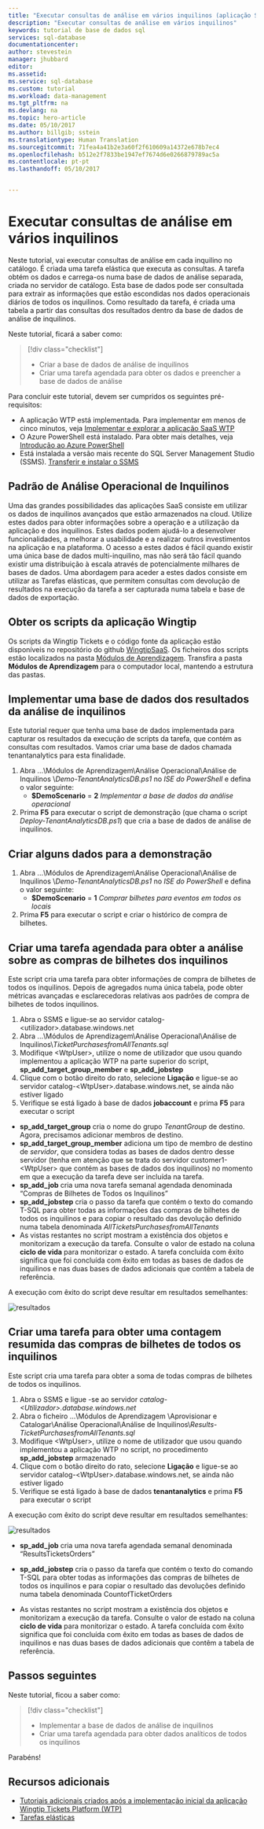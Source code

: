 ```yaml
---
title: "Executar consultas de análise em vários inquilinos (aplicação SaaS de exemplo com a Base de Dados SQL do Azure) | Microsoft Docs"
description: "Executar consultas de análise em vários inquilinos"
keywords: tutorial de base de dados sql
services: sql-database
documentationcenter: 
author: stevestein
manager: jhubbard
editor: 
ms.assetid: 
ms.service: sql-database
ms.custom: tutorial
ms.workload: data-management
ms.tgt_pltfrm: na
ms.devlang: na
ms.topic: hero-article
ms.date: 05/10/2017
ms.author: billgib; sstein
ms.translationtype: Human Translation
ms.sourcegitcommit: 71fea4a41b2e3a60f2f610609a14372e678b7ec4
ms.openlocfilehash: b512e2f7833be1947ef7674d6e0266879789ac5a
ms.contentlocale: pt-pt
ms.lasthandoff: 05/10/2017


---
```

# <a name="run-analytics-queries-against-multiple-tenants"></a>Executar consultas de análise em vários inquilinos

Neste tutorial, vai executar consultas de análise em cada inquilino no catálogo. É criada uma tarefa elástica que executa as consultas. A tarefa obtém os dados e carrega-os numa base de dados de análise separada, criada no servidor de catálogo. Esta base de dados pode ser consultada para extrair as informações que estão escondidas nos dados operacionais diários de todos os inquilinos. Como resultado da tarefa, é criada uma tabela a partir das consultas dos resultados dentro da base de dados de análise de inquilinos.


Neste tutorial, ficará a saber como:

> [!div class="checklist"]
> * Criar a base de dados de análise de inquilinos
> * Criar uma tarefa agendada para obter os dados e preencher a base de dados de análise

Para concluir este tutorial, devem ser cumpridos os seguintes pré-requisitos:

* A aplicação WTP está implementada. Para implementar em menos de cinco minutos, veja [Implementar e explorar a aplicação SaaS WTP](sql-database-saas-tutorial.md)
* O Azure PowerShell está instalado. Para obter mais detalhes, veja [Introdução ao Azure PowerShell](https://docs.microsoft.com/powershell/azure/get-started-azureps)
* Está instalada a versão mais recente do SQL Server Management Studio (SSMS). [Transferir e instalar o SSMS](https://docs.microsoft.com/sql/ssms/download-sql-server-management-studio-ssms)

## <a name="tenant-operational-analytics-pattern"></a>Padrão de Análise Operacional de Inquilinos

Uma das grandes possibilidades das aplicações SaaS consiste em utilizar os dados de inquilinos avançados que estão armazenados na cloud. Utilize estes dados para obter informações sobre a operação e a utilização da aplicação e dos inquilinos. Estes dados podem ajudá-lo a desenvolver funcionalidades, a melhorar a usabilidade e a realizar outros investimentos na aplicação e na plataforma. O acesso a estes dados é fácil quando existir uma única base de dados multi-inquilino, mas não será tão fácil quando existir uma distribuição à escala através de potencialmente milhares de bases de dados. Uma abordagem para aceder a estes dados consiste em utilizar as Tarefas elásticas, que permitem consultas com devolução de resultados na execução da tarefa a ser capturada numa tabela e base de dados de exportação.

## <a name="get-the-wingtip-application-scripts"></a>Obter os scripts da aplicação Wingtip

Os scripts da Wingtip Tickets e o código fonte da aplicação estão disponíveis no repositório do github [WingtipSaaS](https://github.com/Microsoft/WingtipSaaS). Os ficheiros dos scripts estão localizados na pasta [Módulos de Aprendizagem](https://github.com/Microsoft/WingtipSaaS/tree/master/Learning%20Modules). Transfira a pasta **Módulos de Aprendizagem** para o computador local, mantendo a estrutura das pastas.

## <a name="deploy-a-database-for-tenant-analytics-results"></a>Implementar uma base de dados dos resultados da análise de inquilinos

Este tutorial requer que tenha uma base de dados implementada para capturar os resultados da execução de scripts da tarefa, que contém as consultas com resultados. Vamos criar uma base de dados chamada tenantanalytics para esta finalidade.

1. Abra ...\\Módulos de Aprendizagem\\Análise Operacional\\Análise de Inquilinos \\*Demo-TenantAnalyticsDB.ps1* no *ISE do PowerShell* e defina o valor seguinte:
   * **$DemoScenario** = **2** *Implementar a base de dados da análise operacional*
1. Prima **F5** para executar o script de demonstração (que chama o script *Deploy-TenantAnalyticsDB.ps1*) que cria a base de dados de análise de inquilinos.

## <a name="create-some-data-for-the-demo"></a>Criar alguns dados para a demonstração

1. Abra ...\\Módulos de Aprendizagem\\Análise Operacional\\Análise de Inquilinos \\*Demo-TenantAnalyticsDB.ps1* no *ISE do PowerShell* e defina o valor seguinte:
   * **$DemoScenario** = **1** *Comprar bilhetes para eventos em todos os locais*
1. Prima **F5** para executar o script e criar o histórico de compra de bilhetes.


## <a name="create-a-scheduled-job-to-retrieve-tenant-analytics-about-ticket-purchases"></a>Criar uma tarefa agendada para obter a análise sobre as compras de bilhetes dos inquilinos

Este script cria uma tarefa para obter informações de compra de bilhetes de todos os inquilinos. Depois de agregados numa única tabela, pode obter métricas avançadas e esclarecedoras relativas aos padrões de compra de bilhetes de todos inquilinos.

1. Abra o SSMS e ligue-se ao servidor catalog-\<utilizador\>.database.windows.net
1. Abra ...\\Módulos de Aprendizagem\\Análise Operacional\\Análise de Inquilinos\\*TicketPurchasesfromAllTenants.sql*
1. Modifique \<WtpUser\>, utilize o nome de utilizador que usou quando implementou a aplicação WTP na parte superior do script, **sp\_add\_target\_group\_member** e **sp\_add\_jobstep**
1. Clique com o botão direito do rato, selecione **Ligação** e ligue-se ao servidor catalog-\<WtpUser\>.database.windows.net, se ainda não estiver ligado
1. Verifique se está ligado à base de dados **jobaccount** e prima **F5** para executar o script

* **sp\_add\_target\_group** cria o nome do grupo *TenantGroup* de destino. Agora, precisamos adicionar membros de destino.
* **sp\_add\_target\_group\_member** adiciona um tipo de membro de destino de *servidor*, que considera todas as bases de dados dentro desse servidor (tenha em atenção que se trata do servidor customer1-&lt;WtpUser&gt; que contém as bases de dados dos inquilinos) no momento em que a execução da tarefa deve ser incluída na tarefa.
* **sp\_add\_job** cria uma nova tarefa semanal agendada denominada “Compras de Bilhetes de Todos os Inquilinos”
* **sp\_add\_jobstep** cria o passo da tarefa que contém o texto do comando T-SQL para obter todas as informações das compras de bilhetes de todos os inquilinos e para copiar o resultado das devolução definido numa tabela denominada *AllTicketsPurchasesfromAllTenants*
* As vistas restantes no script mostram a existência dos objetos e monitorizam a execução da tarefa. Consulte o valor de estado na coluna **ciclo de vida** para monitorizar o estado. A tarefa concluída com êxito significa que foi concluída com êxito em todas as bases de dados de inquilinos e nas duas bases de dados adicionais que contêm a tabela de referência.

A execução com êxito do script deve resultar em resultados semelhantes:

![resultados](media/sql-database-saas-tutorial-tenant-analytics/ticket-purchases-job.png)

## <a name="create-a-job-to-retrieve-a-summary-count-of-ticket-purchases-from-all-tenants"></a>Criar uma tarefa para obter uma contagem resumida das compras de bilhetes de todos os inquilinos

Este script cria uma tarefa para obter a soma de todas compras de bilhetes de todos os inquilinos.

1. Abra o SSMS e ligue -se ao servidor *catalog-&lt;Utilizador&gt;.database.windows.net*
1. Abra o ficheiro ...\\Módulos de Aprendizagem \\Aprovisionar e Catalogar\\Análise Operacional\\Análise de Inquilinos\\*Results-TicketPurchasesfromAllTenants.sql*
1. Modifique &lt;WtpUser&gt;, utilize o nome de utilizador que usou quando implementou a aplicação WTP no script, no procedimento **sp\_add\_jobstep** armazenado
1. Clique com o botão direito do rato, selecione **Ligação** e ligue-se ao servidor catalog-\<WtpUser\>.database.windows.net, se ainda não estiver ligado
1. Verifique se está ligado à base de dados **tenantanalytics** e prima **F5** para executar o script

A execução com êxito do script deve resultar em resultados semelhantes:

![resultados](media/sql-database-saas-tutorial-tenant-analytics/total-sales.png)



* **sp\_add\_job** cria uma nova tarefa agendada semanal denominada “ResultsTicketsOrders”

* **sp\_add\_jobstep** cria o passo da tarefa que contém o texto do comando T-SQL para obter todas as informações das compras de bilhetes de todos os inquilinos e para copiar o resultado das devoluções definido numa tabela denominada CountofTicketOrders

* As vistas restantes no script mostram a existência dos objetos e monitorizam a execução da tarefa. Consulte o valor de estado na coluna **ciclo de vida** para monitorizar o estado. A tarefa concluída com êxito significa que foi concluída com êxito em todas as bases de dados de inquilinos e nas duas bases de dados adicionais que contêm a tabela de referência.


## <a name="next-steps"></a>Passos seguintes

Neste tutorial, ficou a saber como:

> [!div class="checklist"]
> * Implementar a base de dados de análise de inquilinos
> * Criar uma tarefa agendada para obter dados analíticos de todos os inquilinos

Parabéns!

## <a name="additional-resources"></a>Recursos adicionais

* [Tutoriais adicionais criados após a implementação inicial da aplicação Wingtip Tickets Platform (WTP)](sql-database-wtp-overview.md#sql-database-wtp-saas-tutorials)
* [Tarefas elásticas](sql-database-elastic-jobs-overview.md)
